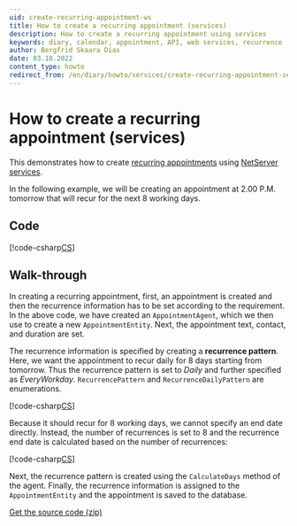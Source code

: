 ```yaml
---
uid: create-recurring-appointment-ws
title: How to create a recurring appointment (services)
description: How to create a recurring appointment using services
keywords: diary, calendar, appointment, API, web services, recurrence
author: Bergfrid Skaara Dias
date: 03.18.2022
content_type: howto
redirect_from: /en/diary/howto/services/create-recurring-appointment-services
---
```


# How to create a recurring appointment (services)

This demonstrates how to create [recurring appointments][2] using [NetServer services][1].

In the following example, we will be creating an appointment at 2.00 P.M. tomorrow that will recur for the next 8 working days.

## Code

[!code-csharp[CS](includes/create-recurring-apt-services.cs)]

## Walk-through

In creating a recurring appointment, first, an appointment is created and then the recurrence information has to be set according to the requirement. In the above code, we have created an `AppointmentAgent`, which we then use to create a new `AppointmentEntity`. Next, the appointment text, contact, and duration are set.

The recurrence information is specified by creating a **recurrence pattern**. Here, we want the appointment to recur daily for 8 days starting from tomorrow. Thus the recurrence pattern is set to *Daily* and further specified as *EveryWorkday*. `RecurrencePattern` and `RecurrenceDailyPattern` are enumerations.

[!code-csharp[CS](includes/create-recurring-apt-services.cs?range=31-34)]

Because it should recur for 8 working days, we cannot specify an end date directly. Instead, the number of recurrences is set to 8 and the recurrence end date is calculated based on the number of recurrences:

[!code-csharp[CS](includes/create-recurring-apt-services.cs?range=38-39)]

Next, the recurrence pattern is created using the `CalculateDays` method of the agent.  Finally, the recurrence information is assigned to the `AppointmentEntity` and the appointment is saved to the database.

<a href="../../../../../assets/downloads/api/createarecurringappointment.zip" download>Get the source code (zip)</a>

<!-- Referenced links -->
[1]: ../../index.md
[2]: ../../../../diary/learn/recurrence/index.md

<!-- Referenced images -->
